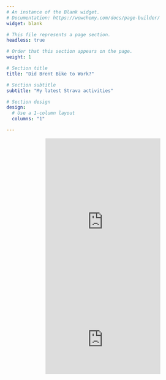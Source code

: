 ```yaml
---
# An instance of the Blank widget.
# Documentation: https://wowchemy.com/docs/page-builder/
widget: blank

# This file represents a page section.
headless: true

# Order that this section appears on the page.
weight: 1

# Section title
title: "Did Brent Bike to Work?"

# Section subtitle
subtitle: "My latest Strava activities"

# Section design
design:
  # Use a 1-column layout
  columns: "1"

---
```


<div style="text-align: center;">
  <iframe height='454' width='300' frameborder='0' allowtransparency='true' scrolling='no' src='https://www.strava.com/athletes/52949797/latest-rides/d1e0b70f57cd7b20f9ec8d84c704157fd532bebe'></iframe>
  
  <br>
  
  <iframe height='160' width='300' frameborder='0' allowtransparency='true' scrolling='no' src='https://www.strava.com/athletes/52949797/activity-summary/d1e0b70f57cd7b20f9ec8d84c704157fd532bebe'></iframe>
</div>
